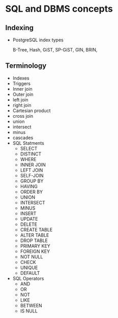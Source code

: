 # SQL and DBMS concepts

## Indexing

- PostgreSQL index types

  B-Tree, Hash, GiST, SP-GiST, GIN, BRIN,

## Terminology

- Indexes
- Triggers
- Inner join
- Outer join
- left join
- right join
- Cartesian product
- cross join
- union
- intersect
- minus
- cascades
- SQL Statments
  - SELECT
  - DISTINCT
  - WHERE
  - INNER JOIN
  - LEFT JOIN
  - SELF-JOIN
  - GROUP BY
  - HAVING
  - ORDER BY
  - UNION
  - INTERSECT
  - MINUS
  - INSERT
  - UPDATE
  - DELETE
  - CREATE TABLE
  - ALTER TABLE
  - DROP TABLE
  - PRIMARY KEY
  - FOREIGN KEY
  - NOT NULL
  - CHECK
  - UNIQUE
  - DEFAULT
- SQL Operators
  - AND
  - OR
  - NOT
  - LIKE
  - BETWEEN
  - IS NULL
